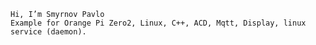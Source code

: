 
    Hi, I’m Smyrnov Pavlo
    Example for Orange Pi Zero2, Linux, C++, ACD, Mqtt, Display, linux service (daemon).

